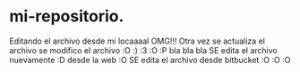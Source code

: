 # mi-repositorio.

Editando el archivo desde mi locaaaal OMG!!!
Otra vez se actualiza el archivo
se modifico el archivo :O
:)
:3
:O
:P
bla bla bla
SE edita el archivo nuevamente :D desde la web :O
SE edita el archivo desde bitbucket :O :O :O